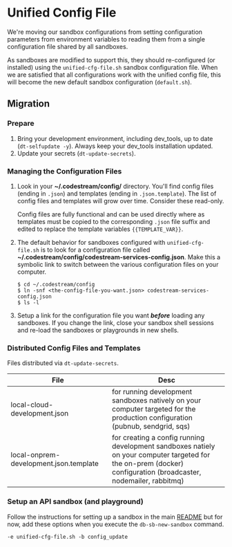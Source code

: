 # Unified Config File

We're moving our sandbox configurations from setting configuration parameters
from environment variables to reading them from a single configuration file
shared by all sandboxes.

As sandboxes are modified to support this, they should re-configured (or
installed) using the `unified-cfg-file.sh` sandbox configuration file. When we
are satisfied that all configurations work with the unified config file, this
will become the new default sandbox configuration (`default.sh`).

## Migration

### Prepare
1. Bring your development environment, including dev_tools, up to date
   (`dt-selfupdate -y`). Always keep your dev_tools installation updated.
1. Update your secrets (`dt-update-secrets`).

### Managing the Configuration Files
1. Look in your **~/.codestream/config/** directory. You'll find config files
   (ending in `.json`) and templates (ending in `.json.template`). The list of
   config files and templates will grow over time. Consider these read-only.

   Config files are fully functional and can be used directly where as templates
   must be copied to the corresponding `.json` file suffix and edited to
   replace the template variables `{{TEMPLATE_VAR}}`.

1. The default behavior for sandboxes configured with `unified-cfg-file.sh` is
   to look for a configuration file called
   **~/.codestream/config/codestream-services-config.json**. Make this a
   symbolic link to switch between the various configuration files on your
   computer.
   ```
   $ cd ~/.codestream/config
   $ ln -snf <the-config-file-you-want.json> codestream-services-config.json
   $ ls -l
   ```
1. Setup a link for the configuration file you want **_before_** loading any
   sandboxes.  If you change the link, close your sandbox shell sessions and
   re-load the sandboxes or playgrounds in new shells.


### Distributed Config Files and Templates

Files distributed via `dt-update-secrets`.

| File | Desc |
| --- | --- |
| local-cloud-development.json | for running development sandboxes natively on your computer targeted for the production configuration (pubnub, sendgrid, sqs) |
| local-onprem-development.json.template | for creating a config running development sandboxes natiely on your computer targeted for the on-prem (docker) configuration (broadcaster, nodemailer, rabbitmq) |


### Setup an API sandbox (and playground)

Follow the instructions for setting up a sandbox in the main [README](README.md)
but for now, add these options when you execute the `db-sb-new-sandbox` command.
```
-e unified-cfg-file.sh -b config_update
```
